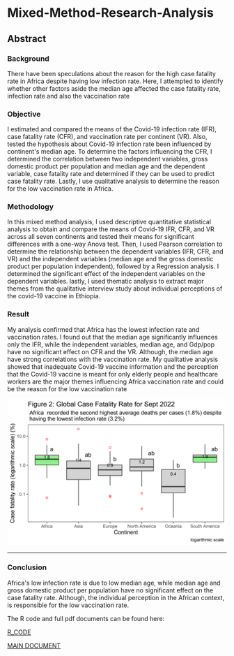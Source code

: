 # Mixed-Method-Research-Analysis
## Abstract
### Background
There have been speculations about the reason for the high case fatality rate in Africa despite having low infection rate. Here, I attempted to identify whether other factors aside the median age affected the case fatality rate, infection rate and also the vaccination rate

### Objective
I estimated and compared the means of the Covid-19 infection rate (IFR), case fatality rate (CFR), and vaccination rate per continent (VR). Also, tested the hypothesis about Covid-19 infection rate been influenced by continent's median age. To determine the factors influencing the CFR, I determined the correlation between two independent variables, gross domestic product per population and median age and the dependent variable, case fatality rate and determined if they can be used to predict case fatality rate. Lastly, I use qualitative analysis to determine the reason for the low vaccination rate in Africa.
 
 
### Methodology
In this mixed method analysis, I used descriptive quantitative statistical analysis to obtain and compare the means of  Covid-19 IFR, CFR, and VR across all seven continents and tested their means for significant differences with a one-way Anova test. Then, I used Pearson correlation to determine the relationship between the dependent variables (IFR, CFR, and VR) and the independent variables (median age and the gross domestic product per population independent), followed by a Regression analysis. I determined the significant effect of the independent variables on the dependent variables. lastly, I used thematic analysis to extract major themes from the qualitative interview study about individual perceptions of the covid-19 vaccine in Ethiopia. 

### Result
My analysis confirmed that Africa has the lowest infection rate and vaccination rates. I found out that the median age significantly influences only the IFR, while the independent variables, median age, and Gdp/pop have no significant effect on CFR and the VR. Although, the median age have strong correlations with the vaccination rate. My qualitative analysis showed that inadequate Covid-19 vaccine information and the perception that the Covid-19 vaccine is meant for only elderly people and healthcare workers are the major themes influencing Africa vaccination rate and could be the reason for the low vaccination rate

![image](https://github.com/olusolaolagunju/Mixed-Method-Research-Analysis/blob/main/images/boxplot_CFR.png)

---

### Conclusion 
Africa's low infection rate is due to low median age, while median age and gross domestic product per population have no significant effect on the case fatality rate. Although, the individual perception in the African context, is responsible for the low vaccination rate.

The R code and full pdf documents can be found here: 

[R_CODE](https://github.com/olusolaolagunju/Mixed-Method-Research-Analysis/blob/main/R_code_quantitative_covid_19.R)

[MAIN DOCUMENT]()
